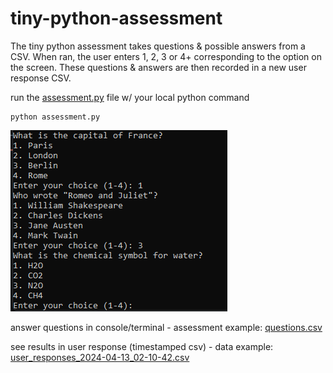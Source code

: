 # tiny-python-assessment
The tiny python assessment takes questions &amp; possible answers from a CSV. When ran, the user enters 1, 2, 3 or 4+ corresponding to the option on the screen. These questions &amp; answers are then recorded in a new user response CSV.

run the [assessment.py](assessment.py) file w/ your local python command
```
python assessment.py
```

![image of assessment in terminal](Screenshot%202024-04-13%20023800.png)

answer questions in console/terminal - assessment example: [questions.csv](questions.csv)

see results in user response (timestamped csv) - data example: [user_responses_2024-04-13_02-10-42.csv](user_responses_2024-04-13_02-10-42.csv)



